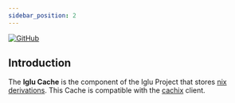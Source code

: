 ```yaml
---
sidebar_position: 2
---
```



[![GitHub](https://img.shields.io/badge/github-%23121011.svg?style=for-the-badge&logo=github&logoColor=white)](https://github.com/iglu-sh/cache)

## Introduction
The **Iglu Cache** is the component of the Iglu Project that stores [nix derivations](https://nix.dev/manual/nix/2.25/language/derivations). This Cache is compatible with the [cachix](https://www.cachix.org/) client.

